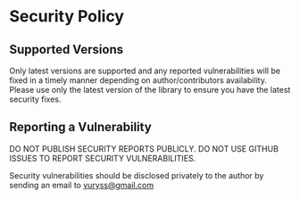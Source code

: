 # Security Policy

## Supported Versions

Only latest versions are supported and any reported vulnerabilities will be fixed in a timely manner depending on author/contributors availability.
Please use only the latest version of the library to ensure you have the latest security fixes.

## Reporting a Vulnerability

DO NOT PUBLISH SECURITY REPORTS PUBLICLY.
DO NOT USE GITHUB ISSUES TO REPORT SECURITY VULNERABILITIES.

Security vulnerabilities should be disclosed privately to the author by sending an email to <vuryss@gmail.com>

